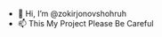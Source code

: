 - 👋 Hi, I’m @zokirjonovshohruh
- 📫 This My Project Please Be Careful

<!---
zokirjonovshohruh/zokirjonovshohruh is a ✨ special ✨ repository because its `README.md` (this file) appears on your GitHub profile.
You can click the Preview link to take a look at your changes.
--->
